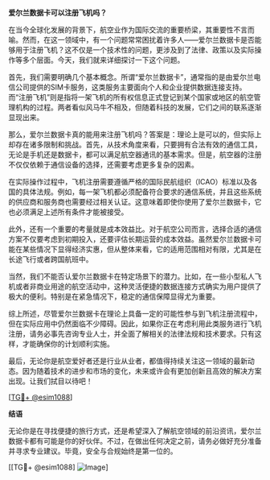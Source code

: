 **爱尔兰数据卡可以注册飞机吗？**

在当今全球化发展的背景下，航空业作为国际交流的重要桥梁，其重要性不言而喻。然而，在这一领域中，有一个问题常常困扰着许多人——爱尔兰数据卡是否能够用于注册飞机？这不仅是一个技术性的问题，更涉及到了法律、政策以及实际操作等多个层面。今天，我们就来详细探讨一下这个问题。

首先，我们需要明确几个基本概念。所谓“爱尔兰数据卡”，通常指的是由爱尔兰电信公司提供的SIM卡服务，这类服务主要面向个人和企业提供数据连接支持。而“注册飞机”则是指将一架飞机的所有权信息正式登记到某个国家或地区的航空管理机构的过程。两者看似风马牛不相及，但随着科技的发展，它们之间的联系逐渐显现出来。

那么，爱尔兰数据卡真的能用来注册飞机吗？答案是：理论上是可以的，但实际上却存在诸多限制和挑战。首先，从技术角度来看，只要拥有合法有效的通信工具，无论是手机还是数据卡，都可以满足航空器通讯的基本需求。但是，航空器的注册不仅仅依赖于通信设备的选择，还需要考虑更多复杂的因素。

在实际操作过程中，飞机注册需要遵循严格的国际民航组织（ICAO）标准以及各国的具体法规。例如，每一架飞机都必须配备符合要求的通信系统，并且这些系统的供应商和服务商也需要经过相关认证。这意味着即使你使用了爱尔兰数据卡，它也必须满足上述所有条件才能被接受。

此外，还有一个重要的考量就是成本效益比。对于航空公司而言，选择合适的通信方案不仅要考虑到初期投入，还要评估长期运营的成本效益。虽然爱尔兰数据卡可能在某些情况下显得经济实惠，但从整体来看，它的适用范围相对有限，尤其是在长途飞行或者跨国航班中。

当然，我们不能否认爱尔兰数据卡在特定场景下的潜力。比如，在一些小型私人飞机或者非商业用途的航空活动中，这种灵活便捷的数据连接方式确实为用户提供了极大的便利。特别是在紧急情况下，稳定的通信保障显得尤为重要。

综上所述，尽管爱尔兰数据卡在理论上具备一定的可能性参与到飞机注册流程中，但在实际应用中仍然面临不少障碍。因此，如果你正在考虑利用此类服务进行飞机注册，请务必事先咨询专业人士，并全面了解相关的法律法规和技术要求。只有这样，才能确保你的计划顺利实施。

最后，无论你是航空爱好者还是行业从业者，都值得持续关注这一领域的最新动态。因为随着技术的进步和市场的变化，未来或许会有更加创新且高效的解决方案出现。让我们拭目以待吧！

[[TG💪+ @esim1088](https://t.me/s/esim1088)]

**结语**

无论你是在寻找便捷的旅行方式，还是希望深入了解航空领域的前沿资讯，爱尔兰数据卡都有可能是你的好伙伴。不过，在做出任何决定之前，请务必做好充分准备并寻求专业建议。毕竟，安全与合规始终是第一位的。

[[TG💪+ @esim1088] ![Image](https://i.postimg.cc/4NQfJmqS/Snipaste-2025-05-13-00-14-12.png)]